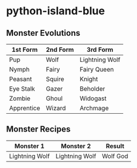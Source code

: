 # python-island-blue

## Monster Evolutions
|1st Form|2nd Form|3rd Form|
|--------|--------|--------|
|Pup|Wolf|Lightning Wolf|
|Nymph|Fairy|Fairy Queen|
|Peasant|Squire|Knight|
|Eye Stalk|Gazer|Beholder|
|Zombie|Ghoul|Widogast|
|Apprentice|Wizard|Archmage|

## Monster Recipes
| Monster 1 | Monster 2 | Result |
|-----------|-----------|--------|
|Lightning Wolf|Lightning Wolf|Wolf God|

